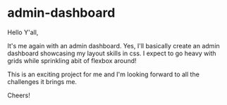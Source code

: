 # admin-dashboard

Hello Y'all,

It's me again with an admin dashboard. Yes, I'll basically create an admin dashboard showcasing my layout skills in css. I expect to go heavy with grids while sprinkling abit of flexbox around!

This is an exciting project for me and I'm looking forward to all the challenges it brings me.

Cheers!
